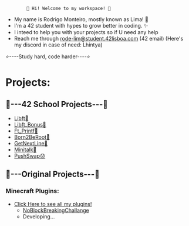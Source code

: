             🌟 Hi! Welcome to my workspace! 🌟

- My name is Rodrigo Monteiro, mostly known as Lima! 💫
- I'm a 42 student with hypes to grow better in coding. ✨
- I inteed to help you with your projects so if U need any help
- Reach me through rode-lim@student.42lisboa.com
(42 email)
(Here's my discord in case of need: Lhintya)

⭐️----Study hard, code harder----⭐️

# Projects:

## 🦾---42 School Projects---🦾

- [Libft🤚](https://github.com/rode-lim/Libft)
- [Libft_Bonus👋](https://github.com/rode-lim/bonus_libft)
- [Ft_Printf👐](https://github.com/rode-lim/ft_printf)
- [Born2BeRoot🧠](https://github.com/rode-lim/Born2beroot)
- [GetNextLine👀](https://github.com/rode-lim/Get_Next_Line)
- [Minitalk👻](https://github.com/rode-lim/minitalk)
- [PushSwap😡](https://github.com/rode-lim/push_swap)

## 👀---Original Projects---👀

### Minecraft Plugins:
- [Click Here to see all my plugins!]()
  - [NoBlockBreakingChallange]()
  - Developing...
